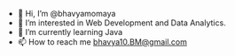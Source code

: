 - 👋 Hi, I’m @bhavyamomaya
- 👀 I’m interested in Web Development and Data Analytics.
- 🌱 I’m currently learning Java
- 📫 How to reach me bhavya10.BM@gmail.com

